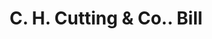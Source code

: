 ---
doi: 10.7916/D8ZP5J6T
date_other: '1890'
date_other_textual: 1890-1899
form: printed ephemera
genre:
- Invoices
name:
- C. H. Cutting & Co.
object_in_context_url: https://biggert.cul.columbia.edu/items/view/ave_biggert_00494
subject_hierarchical_geographic:
- North Adams, Massachusetts, United States
subject_name:
- C. H. Cutting & Co.
title: C. H. Cutting & Co.. Bill
sort_title: C. H. Cutting & Co.. Bill
call_number: ave_biggert_00494
coordinates:
- 42.7,-73.11666666666666
pid: ave_biggert_00494
identifiers: ave_biggert_00494
thumbnail: https://derivativo-3.library.columbia.edu/iiif/2/ldpd:343669/full/!256,256/0/native.jpg
permalink: /biggert/ave_biggert_00494/
layout: iiif-image-page
---